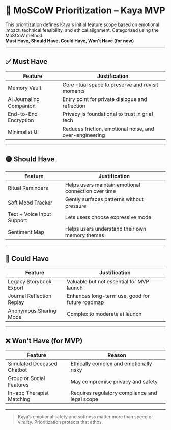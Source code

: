 # 🧩 MoSCoW Prioritization – Kaya MVP

This prioritization defines Kaya's initial feature scope based on emotional impact, technical feasibility, and ethical alignment. Categorized using the MoSCoW method:  
**Must Have, Should Have, Could Have, Won’t Have (for now)**

---

## ✅ Must Have

| Feature | Justification |
|--------|---------------|
| Memory Vault | Core ritual space to preserve and revisit moments |
| AI Journaling Companion | Entry point for private dialogue and reflection |
| End-to-End Encryption | Privacy is foundational to trust in grief tech |
| Minimalist UI | Reduces friction, emotional noise, and over-engineering |

---

## 🟡 Should Have

| Feature | Justification |
|--------|---------------|
| Ritual Reminders | Helps users maintain emotional connection over time |
| Soft Mood Tracker | Gently surfaces patterns without pressure |
| Text + Voice Input Support | Lets users choose expressive mode |
| Sentiment Map | Helps users understand their own memory themes |

---

## 🔵 Could Have

| Feature | Justification |
|--------|---------------|
| Legacy Storybook Export | Valuable but not essential for MVP launch |
| Journal Reflection Replay | Enhances long-term use, good for future roadmap |
| Anonymous Sharing Mode | Complex to moderate at launch |

---

## ❌ Won’t Have (for MVP)

| Feature | Reason |
|--------|--------|
| Simulated Deceased Chatbot | Ethically complex and emotionally risky |
| Group or Social Features | May compromise privacy and safety |
| In-app Therapist Matching | Requires regulatory compliance and legal scope |

---

> Kaya’s emotional safety and softness matter more than speed or virality. Prioritization protects that ethos.
